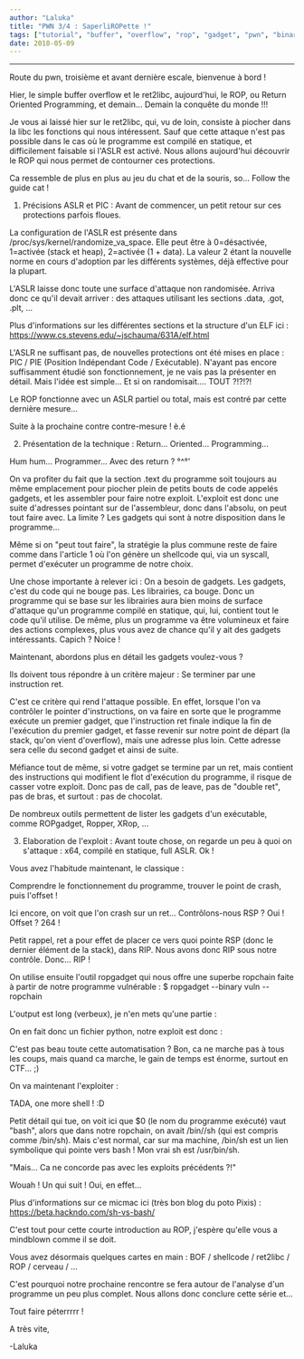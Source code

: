 ```yaml
---
author: "Laluka"
title: "PWN 3/4 : SaperliROPette !"
tags: ["tutorial", "buffer", "overflow", "rop", "gadget", "pwn", "binary", "exploit"]
date: 2018-05-09
---
```


---
Route du pwn, troisième et avant dernière escale, bienvenue à bord !

Hier, le simple buffer overflow et le ret2libc, aujourd'hui, le ROP, ou Return Oriented Programming, et demain... Demain la conquête du monde !!!

Je vous ai laissé hier sur le ret2libc, qui, vu de loin, consiste à piocher dans la libc les fonctions qui nous intéressent. Sauf que cette attaque n'est pas possible dans le cas où le programme est compilé en statique, et difficilement faisable si l'ASLR est activé. Nous allons aujourd'hui découvrir le ROP qui nous permet de contourner ces protections.

Ca ressemble de plus en plus au jeu du chat et de la souris, so... Follow the guide cat !

1. Précisions ASLR et PIC :
Avant de commencer, un petit retour sur ces protections parfois floues.

La configuration de l'ASLR est présente dans /proc/sys/kernel/randomize_va_space. Elle peut être à 0=désactivée, 1=activée (stack et heap), 2=activée (1 + data). La valeur 2 étant la nouvelle norme en cours d'adoption par les différents systèmes, déjà effective pour la plupart.

L'ASLR laisse donc toute une surface d'attaque non randomisée. Arriva donc ce qu'il devait arriver : des attaques utilisant les sections .data, .got, .plt, ...

Plus d'informations sur les différentes sections et la structure d'un ELF ici : https://www.cs.stevens.edu/~jschauma/631A/elf.html

L'ASLR ne suffisant pas, de nouvelles protections ont été mises en place : PIC / PIE (Position Indépendant Code / Exécutable). N'ayant pas encore suffisamment étudié son fonctionnement, je ne vais pas la présenter en détail. Mais l'idée est simple... Et si on randomisait.... TOUT ?!?!?!

Le ROP fonctionne avec un ASLR partiel ou total, mais est contré par cette dernière mesure...

Suite à la prochaine contre contre-mesure ! è.é

2. Présentation de la technique :
Return... Oriented... Programming...

Hum hum... Programmer... Avec des return ? °^°'

On va profiter du fait que la section .text du programme soit toujours au même emplacement pour piocher plein de petits bouts de code appelés gadgets, et les assembler pour faire notre exploit. L'exploit est donc une suite d'adresses pointant sur de l'assembleur, donc dans l'absolu, on peut tout faire avec. La limite ? Les gadgets qui sont à notre disposition dans le programme...

Même si on "peut tout faire", la stratégie la plus commune reste de faire comme dans l'article 1 où l'on génère un shellcode qui, via un syscall, permet d'exécuter un programme de notre choix.

Une chose importante à relever ici : On a besoin de gadgets. Les gadgets, c'est du code qui ne bouge pas. Les librairies, ca bouge. Donc un programme qui se base sur les librairies aura bien moins de surface d'attaque qu'un programme compilé en statique, qui, lui, contient tout le code qu'il utilise. De même, plus un programme va être volumineux et faire des actions complexes, plus vous avez de chance qu'il y ait des gadgets intéressants. Capich ? Noice !

Maintenant, abordons plus en détail les gadgets voulez-vous ?

Ils doivent tous répondre à un critère majeur : Se terminer par une instruction ret.

C'est ce critère qui rend l'attaque possible. En effet, lorsque l'on va contrôler le pointer d'instructions, on va faire en sorte que le programme exécute un premier gadget, que l'instruction ret finale indique la fin de l'exécution du premier gadget, et fasse revenir sur notre point de départ (la stack, qu'on vient d'overflow), mais une adresse plus loin. Cette adresse sera celle du second gadget et ainsi de suite.

Méfiance tout de même, si votre gadget se termine par un ret, mais contient des instructions qui modifient le flot d'exécution du programme, il risque de casser votre exploit. Donc pas de call, pas de leave, pas de "double ret", pas de bras, et surtout : pas de chocolat.

De nombreux outils permettent de lister les gadgets d'un exécutable, comme ROPgadget, Ropper, XRop, ...

3. Elaboration de l'exploit :
Avant toute chose, on regarde un peu à quoi on s'attaque : x64, compilé en statique, full ASLR. Ok !

Vous avez l'habitude maintenant, le classique :

Comprendre le fonctionnement du programme, trouver le point de crash, puis l'offset !

Ici encore, on voit que l'on crash sur un ret... Contrôlons-nous RSP ? Oui ! Offset ? 264 !

Petit rappel, ret a pour effet de placer ce vers quoi pointe RSP (donc le dernier élément de la stack), dans RIP. Nous avons donc RIP sous notre contrôle. Donc... RIP !

On utilise ensuite l'outil ropgadget qui nous offre une superbe ropchain faite à partir de notre programme vulnérable : $ ropgadget --binary vuln --ropchain

L'output est long (verbeux), je n'en mets qu'une partie :

On en fait donc un fichier python, notre exploit est donc :

C'est pas beau toute cette automatisation ? Bon, ca ne marche pas à tous les coups, mais quand ca marche, le gain de temps est énorme, surtout en CTF... ;)

On va maintenant l'exploiter :

TADA, one more shell ! :D

Petit détail qui tue, on voit ici que $0 (le nom du programme exécuté) vaut "bash", alors que dans notre ropchain, on avait /bin//sh (qui est compris comme /bin/sh). Mais c'est normal, car sur ma machine, /bin/sh est un lien symbolique qui pointe vers bash ! Mon vrai sh est /usr/bin/sh.

"Mais... Ca ne concorde pas avec les exploits précédents ?!"

Wouah ! Un qui suit ! Oui, en effet...

Plus d'informations sur ce micmac ici (très bon blog du poto Pixis) : https://beta.hackndo.com/sh-vs-bash/

C'est tout pour cette courte introduction au ROP, j'espère qu'elle vous a mindblown comme il se doit.

Vous avez désormais quelques cartes en main : BOF / shellcode / ret2libc / ROP / cerveau / ...

C'est pourquoi notre prochaine rencontre se fera autour de l'analyse d'un programme un peu plus complet. Nous allons donc conclure cette série et...

Tout faire péterrrrr !

A très vite,

-Laluka
